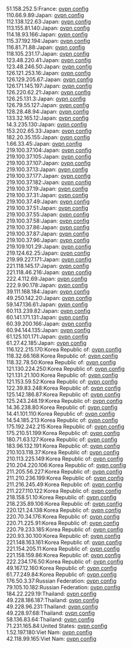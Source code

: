 51.158.252.5:France: [ovpn config](vpn/51_158_252_5.ovpn)  
110.66.9.89:Japan: [ovpn config](vpn/110_66_9_89.ovpn)  
112.138.122.63:Japan: [ovpn config](vpn/112_138_122_63.ovpn)  
113.155.81.140:Japan: [ovpn config](vpn/113_155_81_140.ovpn)  
114.18.93.166:Japan: [ovpn config](vpn/114_18_93_166.ovpn)  
115.37.192.194:Japan: [ovpn config](vpn/115_37_192_194.ovpn)  
116.81.71.88:Japan: [ovpn config](vpn/116_81_71_88.ovpn)  
118.105.231.17:Japan: [ovpn config](vpn/118_105_231_17.ovpn)  
123.48.220.41:Japan: [ovpn config](vpn/123_48_220_41.ovpn)  
123.48.246.50:Japan: [ovpn config](vpn/123_48_246_50.ovpn)  
126.121.253.16:Japan: [ovpn config](vpn/126_121_253_16.ovpn)  
126.129.205.67:Japan: [ovpn config](vpn/126_129_205_67.ovpn)  
126.171.145.197:Japan: [ovpn config](vpn/126_171_145_197.ovpn)  
126.220.62.21:Japan: [ovpn config](vpn/126_220_62_21.ovpn)  
126.25.131.3:Japan: [ovpn config](vpn/126_25_131_3.ovpn)  
126.79.55.127:Japan: [ovpn config](vpn/126_79_55_127.ovpn)  
128.28.48.94:Japan: [ovpn config](vpn/128_28_48_94.ovpn)  
133.32.165.12:Japan: [ovpn config](vpn/133_32_165_12.ovpn)  
14.3.235.130:Japan: [ovpn config](vpn/14_3_235_130.ovpn)  
153.202.65.33:Japan: [ovpn config](vpn/153_202_65_33.ovpn)  
182.20.35.155:Japan: [ovpn config](vpn/182_20_35_155.ovpn)  
1.66.33.45:Japan: [ovpn config](vpn/1_66_33_45.ovpn)  
219.100.37.104:Japan: [ovpn config](vpn/219_100_37_104.ovpn)  
219.100.37.105:Japan: [ovpn config](vpn/219_100_37_105.ovpn)  
219.100.37.107:Japan: [ovpn config](vpn/219_100_37_107.ovpn)  
219.100.37.13:Japan: [ovpn config](vpn/219_100_37_13.ovpn)  
219.100.37.177:Japan: [ovpn config](vpn/219_100_37_177.ovpn)  
219.100.37.182:Japan: [ovpn config](vpn/219_100_37_182.ovpn)  
219.100.37.19:Japan: [ovpn config](vpn/219_100_37_19.ovpn)  
219.100.37.31:Japan: [ovpn config](vpn/219_100_37_31.ovpn)  
219.100.37.49:Japan: [ovpn config](vpn/219_100_37_49.ovpn)  
219.100.37.51:Japan: [ovpn config](vpn/219_100_37_51.ovpn)  
219.100.37.55:Japan: [ovpn config](vpn/219_100_37_55.ovpn)  
219.100.37.58:Japan: [ovpn config](vpn/219_100_37_58.ovpn)  
219.100.37.86:Japan: [ovpn config](vpn/219_100_37_86.ovpn)  
219.100.37.87:Japan: [ovpn config](vpn/219_100_37_87.ovpn)  
219.100.37.96:Japan: [ovpn config](vpn/219_100_37_96.ovpn)  
219.109.101.29:Japan: [ovpn config](vpn/219_109_101_29.ovpn)  
219.124.62.25:Japan: [ovpn config](vpn/219_124_62_25.ovpn)  
219.99.227.171:Japan: [ovpn config](vpn/219_99_227_171.ovpn)  
221.118.145.17:Japan: [ovpn config](vpn/221_118_145_17.ovpn)  
221.118.46.216:Japan: [ovpn config](vpn/221_118_46_216.ovpn)  
222.4.112.69:Japan: [ovpn config](vpn/222_4_112_69.ovpn)  
222.9.90.178:Japan: [ovpn config](vpn/222_9_90_178.ovpn)  
39.111.168.184:Japan: [ovpn config](vpn/39_111_168_184.ovpn)  
49.250.142.20:Japan: [ovpn config](vpn/49_250_142_20.ovpn)  
59.147.136.61:Japan: [ovpn config](vpn/59_147_136_61.ovpn)  
60.113.239.82:Japan: [ovpn config](vpn/60_113_239_82.ovpn)  
60.141.171.131:Japan: [ovpn config](vpn/60_141_171_131.ovpn)  
60.39.200.166:Japan: [ovpn config](vpn/60_39_200_166.ovpn)  
60.94.144.135:Japan: [ovpn config](vpn/60_94_144_135.ovpn)  
61.125.101.171:Japan: [ovpn config](vpn/61_125_101_171.ovpn)  
61.27.42.185:Japan: [ovpn config](vpn/61_27_42_185.ovpn)  
116.122.215.170:Korea Republic of: [ovpn config](vpn/116_122_215_170.ovpn)  
118.32.66.168:Korea Republic of: [ovpn config](vpn/118_32_66_168.ovpn)  
118.32.78.50:Korea Republic of: [ovpn config](vpn/118_32_78_50.ovpn)  
121.130.224.250:Korea Republic of: [ovpn config](vpn/121_130_224_250.ovpn)  
121.131.21.100:Korea Republic of: [ovpn config](vpn/121_131_21_100.ovpn)  
121.153.59.52:Korea Republic of: [ovpn config](vpn/121_153_59_52.ovpn)  
122.39.83.248:Korea Republic of: [ovpn config](vpn/122_39_83_248.ovpn)  
125.142.186.87:Korea Republic of: [ovpn config](vpn/125_142_186_87.ovpn)  
125.243.248.19:Korea Republic of: [ovpn config](vpn/125_243_248_19.ovpn)  
14.36.238.80:Korea Republic of: [ovpn config](vpn/14_36_238_80.ovpn)  
14.41.101.110:Korea Republic of: [ovpn config](vpn/14_41_101_110.ovpn)  
14.54.185.213:Korea Republic of: [ovpn config](vpn/14_54_185_213.ovpn)  
175.192.242.215:Korea Republic of: [ovpn config](vpn/175_192_242_215.ovpn)  
175.210.51.199:Korea Republic of: [ovpn config](vpn/175_210_51_199.ovpn)  
180.71.63.127:Korea Republic of: [ovpn config](vpn/180_71_63_127.ovpn)  
183.96.132.191:Korea Republic of: [ovpn config](vpn/183_96_132_191.ovpn)  
210.103.118.37:Korea Republic of: [ovpn config](vpn/210_103_118_37.ovpn)  
210.113.225.149:Korea Republic of: [ovpn config](vpn/210_113_225_149.ovpn)  
210.204.220.106:Korea Republic of: [ovpn config](vpn/210_204_220_106.ovpn)  
211.205.56.227:Korea Republic of: [ovpn config](vpn/211_205_56_227.ovpn)  
211.210.236.199:Korea Republic of: [ovpn config](vpn/211_210_236_199.ovpn)  
211.216.245.49:Korea Republic of: [ovpn config](vpn/211_216_245_49.ovpn)  
211.227.110.122:Korea Republic of: [ovpn config](vpn/211_227_110_122.ovpn)  
218.158.51.10:Korea Republic of: [ovpn config](vpn/218_158_51_10.ovpn)  
218.235.89.106:Korea Republic of: [ovpn config](vpn/218_235_89_106.ovpn)  
220.121.24.138:Korea Republic of: [ovpn config](vpn/220_121_24_138.ovpn)  
220.70.34.176:Korea Republic of: [ovpn config](vpn/220_70_34_176.ovpn)  
220.71.225.91:Korea Republic of: [ovpn config](vpn/220_71_225_91.ovpn)  
220.79.233.185:Korea Republic of: [ovpn config](vpn/220_79_233_185.ovpn)  
220.93.30.100:Korea Republic of: [ovpn config](vpn/220_93_30_100.ovpn)  
221.148.163.161:Korea Republic of: [ovpn config](vpn/221_148_163_161.ovpn)  
221.154.205.11:Korea Republic of: [ovpn config](vpn/221_154_205_11.ovpn)  
221.158.159.86:Korea Republic of: [ovpn config](vpn/221_158_159_86.ovpn)  
222.234.176.50:Korea Republic of: [ovpn config](vpn/222_234_176_50.ovpn)  
49.167.12.160:Korea Republic of: [ovpn config](vpn/49_167_12_160.ovpn)  
61.77.249.84:Korea Republic of: [ovpn config](vpn/61_77_249_84.ovpn)  
176.50.3.37:Russian Federation: [ovpn config](vpn/176_50_3_37.ovpn)  
79.105.10.182:Russian Federation: [ovpn config](vpn/79_105_10_182.ovpn)  
184.22.229.19:Thailand: [ovpn config](vpn/184_22_229_19.ovpn)  
49.228.186.187:Thailand: [ovpn config](vpn/49_228_186_187.ovpn)  
49.228.96.231:Thailand: [ovpn config](vpn/49_228_96_231.ovpn)  
49.228.97.68:Thailand: [ovpn config](vpn/49_228_97_68.ovpn)  
58.136.83.64:Thailand: [ovpn config](vpn/58_136_83_64.ovpn)  
71.231.165.84:United States: [ovpn config](vpn/71_231_165_84.ovpn)  
1.52.197.180:Viet Nam: [ovpn config](vpn/1_52_197_180.ovpn)  
42.118.99.165:Viet Nam: [ovpn config](vpn/42_118_99_165.ovpn)  
